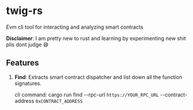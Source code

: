 # twig-rs
Evm cli tool for interacting and analyzing smart contracts

**Disclaimer**: I am pretty new to rust and learning by experimenting new shit plis dont judge :sweat_smile:

## Features
1. **Find**: Extracts smart contract dispatcher and list down all the function signatures.

    cli command: cargo run find --rpc-url `https://YOUR_RPC_URL` --contract-address `0xCONTRACT_ADDRESS`

  
